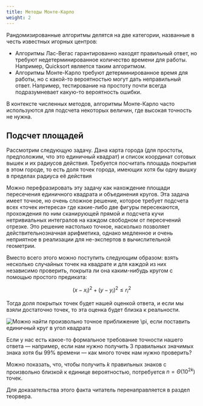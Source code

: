 ```yaml
---
title: Методы Монте-Карло
weight: 2
---
```


Рандомизированные алгоритмы делятся на две категории, названные в честь известных игорных центров:

- Алгоритмы Лас-Вегас гарантированно находят правильный ответ, но требуют недетерминированное количество времени для работы. Например, Quicksort является таким алгоритмом.
- Алгоритмы Монте-Карло требуют детерминированное время для работы, но с какой-то вероятностью могут дать неправильный ответ. Например, тестирование на простоту почти всегда подразумневает какую-то вероятность ошибки.

В контексте численных методов, алгоритмы Монте-Карло часто используются для подсчета некоторых величин, где высокая точность не нужна.

## Подсчет площадей

Рассмотрим следующую задачу. Дана карта города (для простоты, предположим, что это единичный квадрат) и список координат сотовых вышек и их радиусов действия. Требуется посчитать площадь покрытия в этом городе, то есть доля точек города, имеющих хотя бы одну вышку в пределах радиуса её действия

Можно перефразировать эту задачу как нахождение площади пересечения единичного квадрата и объединения кругов. Эта задача имеет точное, но очень сложное решение, которое требует подсчета всех «точек интереса» где какие-либо две фигуры пересекаются, прохождения по ним сканирующей прямой и подсчета кучи нетривиальных интегралов на каждом свободном от пересечений отрезке. Это решение настолько точное, насколько позволяет действительнозначная арифметика, однако медленное и очень неприятное в реализации для не-экспертов в вычислительной геометрии.

Вместо всего этого можно поступить следующим образом: взять несколько случайных точек на квадрате и для каждой из них независимо проверить, покрыта ли она каким-нибудь кругом с помощью простого предиката:

$$
(x-x_i)^2 + (y-y_i)^2 \leq r_i^2
$$

Тогда доля покрытых точек будет нашей оценкой ответа, и если мы взяли достаточно точек, то эта оценка будет близка к реальности.

![Можно найти произвольно точное приближение $\pi$, если поставить единичный круг в угол квадрата](../img/monte-carlo.gif)

Если у нас есть какое-то формальное требование точности нашего ответа — например, если нам нужно получить 3 правильных значимых знака хотя бы 99% времени — как много точек нам нужно проверить?

Можно показать, что, чтобы получить $k$ правильных знаков с произвольно близкой к единице вероятностью, потребуется $n = \Theta(10^{2k})$ точек.

Для доказательства этого факта читатель перенаправляется в раздел теорвера.
